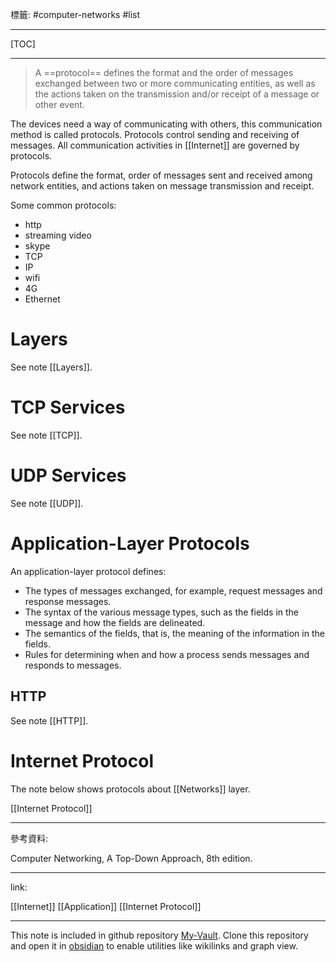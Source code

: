 標籤: #computer-networks #list 

---

[TOC]

---

> A ==protocol== defines the format and the order of messages exchanged between two or more communicating entities, as well as the actions taken on the transmission and/or receipt of a message or other event.

The devices need a way of communicating with others, this communication method is called protocols. Protocols control sending and receiving of messages. All communication activities in [[Internet]] are governed by protocols.

Protocols define the format, order of messages sent and received among network entities, and actions taken on message transmission and receipt.

Some common protocols:

- http
- streaming video
- skype
- TCP
- IP
- wifi
- 4G
- Ethernet

# Layers

See note [[Layers]].

# TCP Services

See note [[TCP]].

# UDP Services

See note [[UDP]].

# Application-Layer Protocols

An application-layer protocol defines:

- The types of messages exchanged, for example, request messages and response messages.
- The syntax of the various message types, such as the fields in the message and how the fields are delineated.
- The semantics of the fields, that is, the meaning of the information in the fields.
- Rules for determining when and how a process sends messages and responds to messages.

## HTTP

See note [[HTTP]].

# Internet Protocol

The note below shows protocols about [[Networks]] layer.

[[Internet Protocol]]

---

參考資料:

Computer Networking, A Top-Down Approach, 8th edition.

---

link:

[[Internet]]
[[Application]]
[[Internet Protocol]]

---

This note is included in github repository [My-Vault](https://github.com/LittleD3092/My-Vault.git). Clone this repository and open it in [obsidian](https://obsidian.md/) to enable utilities like wikilinks and graph view.